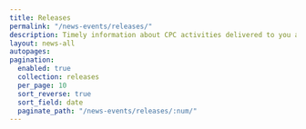 ```yaml
---
title: Releases
permalink: "/news-events/releases/"
description: Timely information about CPC activities delivered to you as happens
layout: news-all
autopages: 
pagination:
  enabled: true
  collection: releases
  per_page: 10
  sort_reverse: true
  sort_field: date
  paginate_path: "/news-events/releases/:num/"
---
```


